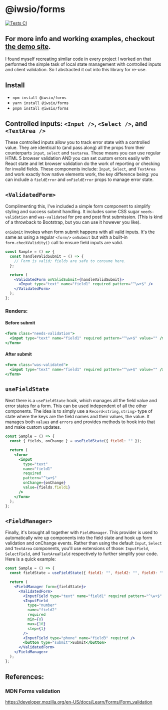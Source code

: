 # @iwsio/forms

[![Tests CI](https://github.com/IWSLLC/iwsio-forms/actions/workflows/test.yaml/badge.svg)](https://github.com/IWSLLC/iwsio-forms/actions/workflows/test.yaml)

## For more info and working examples, checkout [the demo site](https://forms.iws.io).

I found myself recreating similar code in every project I worked on that performed the simple task of local state management with controlled inputs and client validation. So I abstracted it out into this library for re-use.

## Install

- `npm install @iwsio/forms`
- `yarn install @iwsio/forms`
- `pnpm install @iwsio/forms`

## Controlled inputs: `<Input />`, `<Select />`, and `<TextArea />`

These controlled inputs allow you to track error state with a controlled value. They are identical to (and pass along) all the props from their counterparts `input`, `select` and `textarea`. These means you can use regular HTML 5 browser validation AND you can set custom errors easily with React state and let browser validation do the work of reporting or checking for invalid fields. These components include: `Input`, `Select`, and `TextArea` and work exactly how native elements work, the key difference being: you can include a `fieldError` and `onFieldError` props to manage error state.

## `<ValidatedForm>`

Complimenting this, I've included a simple form component to simplify styling and success submit handling. It includes some CSS sugar `needs-validation` and `was-validated` for pre and post first submission. (This is kind of a throwback to Bootstrap, but you can use it however you like).

`onSubmit` invokes when form submit happens with all valid inputs. It's the same as using a regular `<form/>` `onSubmit` but with a built-in `form.checkValidity()` call to ensure field inputs are valid.

```jsx
const Sample = () => {
  const handleValidSubmit = () => {
    // Form is valid; fields are safe to consume here.
  };

  return (
    <ValidatedForm onValidSubmit={handleValidSubmit}>
      <Input type="text" name="field1" required pattern="^\w+$" />
    </ValidatedForm>
  );
};
```

### Renders:

#### Before submit

```jsx
<form class="needs-validation">
  <input type="text" name="field1" required pattern="^\w+$" value="" />
</form>
```

#### After submit

```jsx
<form class="was-validated">
  <input type="text" name="field1" required pattern="^\w+$" value="" />
</form>
```

## `useFieldState`

Next there is a `useFieldState` hook, which manages all the field value and error states for a form. This can be used independent of all the other components. The idea is to simply use a `Record<string,string>` type of state where the keys are the field names and their values, the value. It manages both `values` and `errors` and provides methods to hook into that and make custom updates.

```jsx
const Sample = () => {
  const { fields, onChange } = useFieldState({ field1: "" });

  return (
    <form>
      <input
        type="text"
        name="field1"
        required
        pattern="^\w+$"
        onChange={onChange}
        value={fields.field1}
      />
    </form>
  );
};
```

## `<FieldManager>`

Finally, it's brought all together with `FieldManager`. This provider is used to automatically wire up components into the field state and hook up form validation and onChange events. Rather than using the default `Input`, `Select` and `TextArea` components, you'll use extensions of those: `InputField`, `SelectField`, and `TextAreaField` respectively to further simplify your code. Here is a quick example:

```jsx
const Sample = () => {
  const fieldState = useFieldState({ field1: "", field2: "", field3: "" });

  return (
    <FieldManager form={fieldState}>
      <ValidatedForm>
        <InputField type="text" name="field1" required pattern="^\w+$" />
        <InputField
          type="number"
          name="field2"
          required
          min={0}
          max={10}
          step={1}
        />
        <InputField type="phone" name="field3" required />
        <button type="submit">Submit</button>
      </ValidatedForm>
    </FieldManager>
  );
};
```

## References:

### MDN Forms validation

https://developer.mozilla.org/en-US/docs/Learn/Forms/Form_validation

